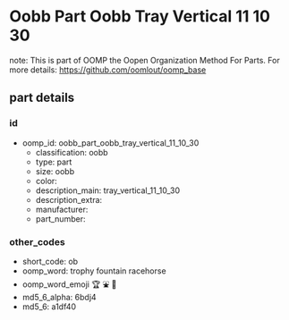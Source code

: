 # Oobb Part Oobb Tray Vertical 11 10 30  

note: This is part of OOMP the Oopen Organization Method For Parts. For more details: https://github.com/oomlout/oomp_base

##  part details





### id
* oomp_id: oobb_part_oobb_tray_vertical_11_10_30
  * classification: oobb
  * type: part
  * size: oobb
  * color: 
  * description_main: tray_vertical_11_10_30
  * description_extra: 
  * manufacturer: 
  * part_number: 

### other_codes
* short_code: ob
* oomp_word: trophy fountain racehorse
* oomp_word_emoji :trophy: :fountain: :racehorse:
* md5_6_alpha: 6bdj4
* md5_6: a1df40